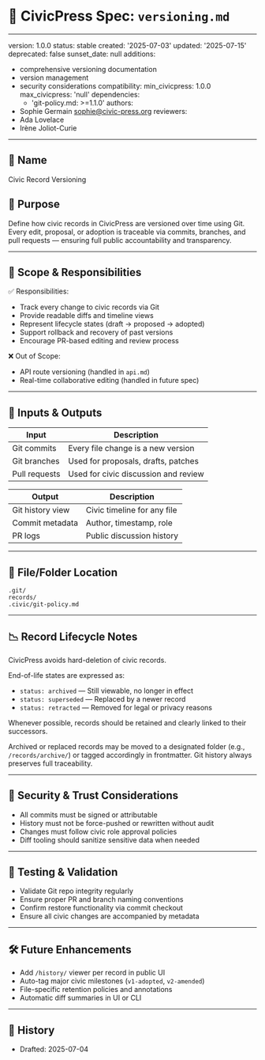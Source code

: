 # 🔢 CivicPress Spec: `versioning.md`

---
version: 1.0.0
status: stable
created: '2025-07-03'
updated: '2025-07-15'
deprecated: false
sunset_date: null
additions:

- comprehensive versioning documentation
- version management
- security considerations
compatibility:
  min_civicpress: 1.0.0
  max_civicpress: 'null'
  dependencies:
  - 'git-policy.md: >=1.1.0'
authors:
- Sophie Germain <sophie@civic-press.org>
reviewers:
- Ada Lovelace
- Irène Joliot-Curie

---

## 📛 Name

Civic Record Versioning

## 🎯 Purpose

Define how civic records in CivicPress are versioned over time using Git.  
Every edit, proposal, or adoption is traceable via commits, branches, and pull
requests — ensuring full public accountability and transparency.

---

## 🧩 Scope & Responsibilities

✅ Responsibilities:

- Track every change to civic records via Git
- Provide readable diffs and timeline views
- Represent lifecycle states (draft → proposed → adopted)
- Support rollback and recovery of past versions
- Encourage PR-based editing and review process

❌ Out of Scope:

- API route versioning (handled in `api.md`)
- Real-time collaborative editing (handled in future spec)

---

## 🔗 Inputs & Outputs

| Input         | Description                          |
| ------------- | ------------------------------------ |
| Git commits   | Every file change is a new version   |
| Git branches  | Used for proposals, drafts, patches  |
| Pull requests | Used for civic discussion and review |

| Output           | Description                 |
| ---------------- | --------------------------- |
| Git history view | Civic timeline for any file |
| Commit metadata  | Author, timestamp, role     |
| PR logs          | Public discussion history   |

---

## 📂 File/Folder Location

```
.git/
records/
.civic/git-policy.md
```

---

## 📉 Record Lifecycle Notes

CivicPress avoids hard-deletion of civic records.

End-of-life states are expressed as:

- `status: archived` — Still viewable, no longer in effect
- `status: superseded` — Replaced by a newer record
- `status: retracted` — Removed for legal or privacy reasons

Whenever possible, records should be retained and clearly linked to their
successors.

Archived or replaced records may be moved to a designated folder (e.g.,
`/records/archive/`) or tagged accordingly in frontmatter. Git history always
preserves full traceability.

---

## 🔐 Security & Trust Considerations

- All commits must be signed or attributable
- History must not be force-pushed or rewritten without audit
- Changes must follow civic role approval policies
- Diff tooling should sanitize sensitive data when needed

---

## 🧪 Testing & Validation

- Validate Git repo integrity regularly
- Ensure proper PR and branch naming conventions
- Confirm restore functionality via commit checkout
- Ensure all civic changes are accompanied by metadata

---

## 🛠️ Future Enhancements

- Add `/history/` viewer per record in public UI
- Auto-tag major civic milestones (`v1-adopted`, `v2-amended`)
- File-specific retention policies and annotations
- Automatic diff summaries in UI or CLI

---

## 📅 History

- Drafted: 2025-07-04
